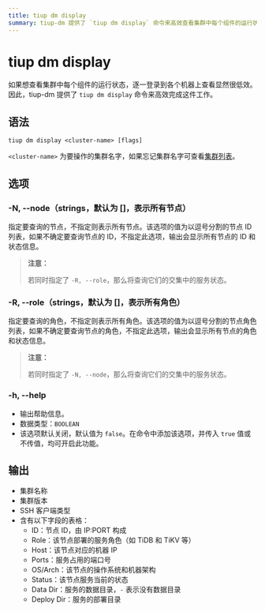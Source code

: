 ```yaml
---
title: tiup dm display
summary: tiup-dm 提供了 `tiup dm display` 命令来高效查看集群中每个组件的运行状态。命令语法为 `tiup dm display <cluster-name>`，可指定要查询的节点和角色。输出包括集群名称、版本、SSH 客户端类型，以及节点 ID、角色、IP、端口号、操作系统、状态、数据目录和部署目录等信息。
---
```


# tiup dm display

如果想查看集群中每个组件的运行状态，逐一登录到各个机器上查看显然很低效。因此，tiup-dm 提供了 `tiup dm display` 命令来高效完成这件工作。

## 语法

```shell
tiup dm display <cluster-name> [flags]
```

`<cluster-name>` 为要操作的集群名字，如果忘记集群名字可查看[集群列表](/tiup/tiup-component-dm-list.md)。

## 选项

### -N, --node（strings，默认为 []，表示所有节点）

指定要查询的节点，不指定则表示所有节点。该选项的值为以逗号分割的节点 ID 列表，如果不确定要查询节点的 ID，不指定此选项，输出会显示所有节点的 ID 和状态信息。

> **注意：**
>
> 若同时指定了 `-R, --role`，那么将查询它们的交集中的服务状态。

### -R, --role（strings，默认为 []，表示所有角色）

指定要查询的角色，不指定则表示所有角色。该选项的值为以逗号分割的节点角色列表，如果不确定要查询节点的角色，不指定此选项，输出会显示所有节点的角色和状态信息。

> **注意：**
>
> 若同时指定了 `-N, --node`，那么将查询它们的交集中的服务状态。

### -h, --help

- 输出帮助信息。
- 数据类型：`BOOLEAN`
- 该选项默认关闭，默认值为 `false`。在命令中添加该选项，并传入 `true` 值或不传值，均可开启此功能。

## 输出

- 集群名称
- 集群版本
- SSH 客户端类型
- 含有以下字段的表格：
    - ID：节点 ID，由 IP:PORT 构成
    - Role：该节点部署的服务角色（如 TiDB 和 TiKV 等）
    - Host：该节点对应的机器 IP
    - Ports：服务占用的端口号
    - OS/Arch：该节点的操作系统和机器架构
    - Status：该节点服务当前的状态
    - Data Dir：服务的数据目录，`-` 表示没有数据目录
    - Deploy Dir：服务的部署目录
